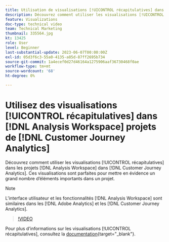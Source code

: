 ```yaml
---
title: Utilisation de visualisations [!UICONTROL récapitulatives] dans  [!DNL Analysis Workspace]  projets
description: Découvrez comment utiliser les visualisations [!UICONTROL récapitulatives] dans les projets [!DNL Analysis Workspace]  dans  [!DNL Customer Journey Analytics].
feature: Visualizations
doc-type: technical video
team: Technical Marketing
thumbnail: 335564.jpg
kt: 13425
role: User
level: Beginner
last-substantial-update: 2023-06-07T00:00:00Z
exl-id: 05d3f6c3-55a0-4135-a85d-87ff2695b734
source-git-commit: 1a4ecef0d27d46164a1275906aaf36730468f0ae
workflow-type: tm+mt
source-wordcount: '68'
ht-degree: 0%

---
```


# Utilisez des visualisations [!UICONTROL récapitulatives] dans [!DNL Analysis Workspace] projets de [!DNL Customer Journey Analytics]

Découvrez comment utiliser les visualisations [!UICONTROL récapitulatives] dans les projets [!DNL Analysis Workspace] dans [!DNL Customer Journey Analytics]. Ces visualisations sont parfaites pour mettre en évidence un grand nombre d’éléments importants dans un projet.

>[!NOTE]
>
>L’interface utilisateur et les fonctionnalités [!DNL Analysis Workspace] sont similaires dans les [!DNL Adobe Analytics] et les [!DNL Customer Journey Analytics].

>[!VIDEO](https://video.tv.adobe.com/v/3416888/?captions=fre_fr&quality=12&learn=on)

Pour plus d’informations sur les visualisations [!UICONTROL récapitulatives], consultez la [documentation](https://experienceleague.adobe.com/docs/analytics-platform/using/cja-workspace/visualizations/summary-number-change.html?lang=fr){target="_blank"}.

